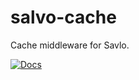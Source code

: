 # salvo-cache

Cache middleware for Savlo.

[![Docs](https://docs.rs/salvo-cors/badge.svg)](https://docs.rs/salvo-cache)
